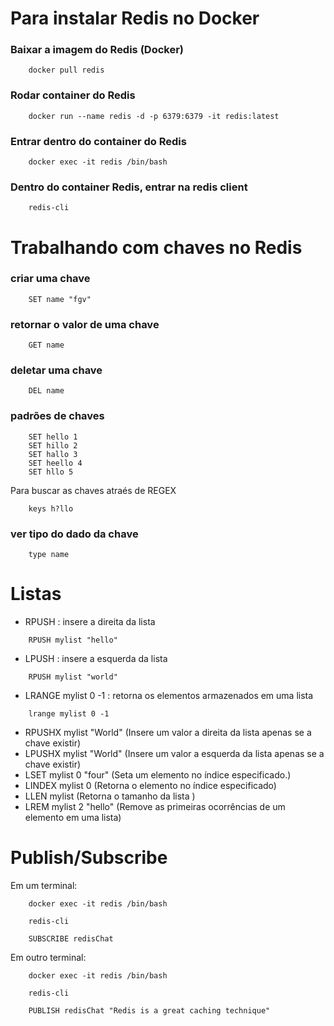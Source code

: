 # Para instalar Redis no Docker

### Baixar a imagem do Redis (Docker)

```
    docker pull redis
```

### Rodar container do Redis

```
    docker run --name redis -d -p 6379:6379 -it redis:latest
```

### Entrar dentro do container do Redis

```
    docker exec -it redis /bin/bash
```


### Dentro do container Redis, entrar na redis client

```
    redis-cli
```

# Trabalhando com chaves no Redis

### criar uma chave

```
    SET name "fgv" 
```

### retornar o valor de uma chave

```
    GET name
```

### deletar uma chave

```
    DEL name
```

### padrões de chaves 

```
    SET hello 1 
    SET hillo 2
    SET hallo 3
    SET heello 4
    SET hllo 5
```

Para buscar as chaves atraés de REGEX

```
    keys h?llo
```

### ver tipo do dado da chave

```
    type name
```

# Listas

- RPUSH : insere a direita da lista

```
    RPUSH mylist "hello"
```

- LPUSH : insere a esquerda da lista

```
    RPUSH mylist "world"
```

- LRANGE mylist 0 -1 : retorna os elementos armazenados em uma lista

```
    lrange mylist 0 -1
```


- RPUSHX mylist "World" (Insere um valor a direita da lista apenas se a chave existir)
- LPUSHX mylist "World" (Insere um valor a esquerda da lista apenas se a chave existir)
- LSET mylist 0 "four" (Seta um elemento no índice especificado.)
- LINDEX mylist 0 (Retorna o elemento no índice especificado)
- LLEN mylist (Retorna o tamanho da lista )
- LREM mylist 2 "hello" (Remove as primeiras ocorrências de um elemento em uma lista)

# Publish/Subscribe

Em um terminal:

```
    docker exec -it redis /bin/bash

    redis-cli

    SUBSCRIBE redisChat  
```

Em outro terminal:

```
    docker exec -it redis /bin/bash

    redis-cli

    PUBLISH redisChat "Redis is a great caching technique"  
```







